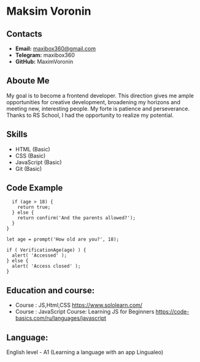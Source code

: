 # Maksim Voronin

## Contacts

  * __Email:__ maxibox360@gmail.com
  * __Telegram:__ maxibox360
  * __GitHub:__ MaximVoronin


## Aboute Me

  My goal is to become a frontend developer. This direction gives me ample opportunities for creative development, broadening my horizons and meeting new, interesting people. My forte is patience and perseverance. Thanks to RS School, I had the opportunity to realize my potential.


## Skills

  * HTML (Basic)
  * CSS (Basic)
  * JavaScript (Basic)
  * Git (Basic)

## Code Example
``` function VerificationAge(age) {
  if (age > 18) {
    return true;
  } else {
    return confirm('And the parents allowed?');
  }
}

let age = prompt('How old are you?', 18);

if ( VerificationAge(age) ) {
  alert( 'Accessed' );
} else {
  alert( 'Access closed' );
}
```

## Education and course:
  * Course : JS,Html,CSS https://www.sololearn.com/
  * Course : JavaScript Course: Learning JS for Beginners https://code-basics.com/ru/languages/javascript


## Language:

English level - A1 (Learning a language with an app Lingualeo)
